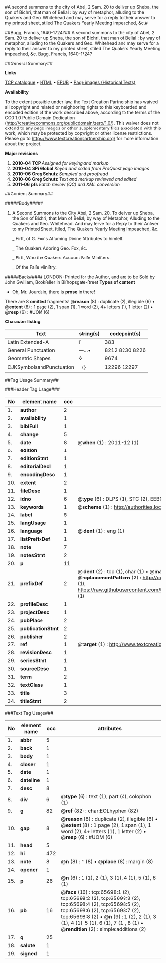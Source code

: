 #A second summons to the city of Abel, 2 Sam. 20 to deliver up Sheba, the son of Bichri, that man of Belial : by way of metaphor, alluding to the Quakers and Geo. Whitehead and may serve for a reply to their answer to my printed sheet, stiled The Quakers Yearly Meeting impeached, &c.#

##Bugg, Francis, 1640-1724?##
A second summons to the city of Abel, 2 Sam. 20 to deliver up Sheba, the son of Bichri, that man of Belial : by way of metaphor, alluding to the Quakers and Geo. Whitehead and may serve for a reply to their answer to my printed sheet, stiled The Quakers Yearly Meeting impeached, &c.
Bugg, Francis, 1640-1724?

##General Summary##

**Links**

[TCP catalogue](http://www.ota.ox.ac.uk/tcp/)  • 
[HTML](http://tei.it.ox.ac.uk/tcp/Texts-HTML/free/A30/A30043.html)  • 
[EPUB](http://tei.it.ox.ac.uk/tcp/Texts-EPUB/free/A30/A30043.epub) • 
[Page images (Historical Texts)](https://historicaltexts.jisc.ac.uk/eebo-12683022e)

**Availability**

To the extent possible under law, the Text Creation Partnership has waived all copyright and related or neighboring rights to this keyboarded and encoded edition of the work described above, according to the terms of the CC0 1.0 Public Domain Dedication (http://creativecommons.org/publicdomain/zero/1.0/). This waiver does not extend to any page images or other supplementary files associated with this work, which may be protected by copyright or other license restrictions. Please go to https://www.textcreationpartnership.org/ for more information about the project.

**Major revisions**

1. __2010-04__ __TCP__ *Assigned for keying and markup*
1. __2010-04__ __SPi Global__ *Keyed and coded from ProQuest page images*
1. __2010-06__ __Greg Schutz__ *Sampled and proofread*
1. __2010-06__ __Greg Schutz__ *Text and markup reviewed and edited*
1. __2011-06__ __pfs__ *Batch review (QC) and XML conversion*

##Content Summary##

#####Body#####

1. A Second Summons to the City Abel, 2 Sam. 20. To deliver up Sheba, the Son of Bichri, that Man of Belial; by way of Metaphor, Alluding to the Quakers and Geo. Whitehead. And may ſerve for a Reply to their Anſwer to my Printed Sheet, ſtiled, The Quakers Yearly Meeting Impeached, &c.

    _ Firſt, of G. Fox's Aſſuming Divine Attributes to himſelf.

    _ The Quakers Adoring Geo. Fox, &c.

    _ Firſt, Who the Quakers Account Falſe Miniſters.

    _ Of the Falſe Miniſtry.

#####Back#####
LONDON: Printed for the Author, and are to be Sold by John Gwillam, Bookſeller in Biſhopsgate-ſtreet
**Types of content**

  * Oh, Mr. Jourdain, there is **prose** in there!

There are 8 **omitted** fragments! 
 @__reason__ (8) : duplicate (2), illegible (6)  •  @__extent__ (8) : 1 page (2), 1 span (1), 1 word (2), 4+ letters (1), 1 letter (2)  •  @__resp__ (6) : #UOM (6)

**Character listing**


|Text|string(s)|codepoint(s)|
|---|---|---|
|Latin Extended-A|ſ|383|
|General Punctuation|—…•|8212 8230 8226|
|Geometric Shapes|◊|9674|
|CJKSymbolsandPunctuation|〈〉|12296 12297|

##Tag Usage Summary##

###Header Tag Usage###

|No|element name|occ|attributes|
|---|---|---|---|
|1.|__author__|2||
|2.|__availability__|1||
|3.|__biblFull__|1||
|4.|__change__|5||
|5.|__date__|8| @__when__ (1) : 2011-12 (1)|
|6.|__edition__|1||
|7.|__editionStmt__|1||
|8.|__editorialDecl__|1||
|9.|__encodingDesc__|1||
|10.|__extent__|2||
|11.|__fileDesc__|1||
|12.|__idno__|6| @__type__ (6) : DLPS (1), STC (2), EEBO-CITATION (1), OCLC (1), VID (1)|
|13.|__keywords__|1| @__scheme__ (1) : http://authorities.loc.gov/ (1)|
|14.|__label__|5||
|15.|__langUsage__|1||
|16.|__language__|1| @__ident__ (1) : eng (1)|
|17.|__listPrefixDef__|1||
|18.|__note__|7||
|19.|__notesStmt__|2||
|20.|__p__|11||
|21.|__prefixDef__|2| @__ident__ (2) : tcp (1), char (1)  •  @__matchPattern__ (2) : ([0-9\-]+):([0-9IVX]+) (1), (.+) (1)  •  @__replacementPattern__ (2) : http://eebo.chadwyck.com/downloadtiff?vid=$1&page=$2 (1), https://raw.githubusercontent.com/textcreationpartnership/Texts/master/tcpchars.xml#$1 (1)|
|22.|__profileDesc__|1||
|23.|__projectDesc__|1||
|24.|__pubPlace__|2||
|25.|__publicationStmt__|2||
|26.|__publisher__|2||
|27.|__ref__|1| @__target__ (1) : http://www.textcreationpartnership.org/docs/. (1)|
|28.|__revisionDesc__|1||
|29.|__seriesStmt__|1||
|30.|__sourceDesc__|1||
|31.|__term__|2||
|32.|__textClass__|1||
|33.|__title__|3||
|34.|__titleStmt__|2||


###Text Tag Usage###

|No|element name|occ|attributes|
|---|---|---|---|
|1.|__abbr__|5||
|2.|__back__|1||
|3.|__body__|1||
|4.|__closer__|1||
|5.|__date__|1||
|6.|__dateline__|1||
|7.|__desc__|8||
|8.|__div__|6| @__type__ (6) : text (1), part (4), colophon (1)|
|9.|__g__|82| @__ref__ (82) : char:EOLhyphen (82)|
|10.|__gap__|8| @__reason__ (8) : duplicate (2), illegible (6)  •  @__extent__ (8) : 1 page (2), 1 span (1), 1 word (2), 4+ letters (1), 1 letter (2)  •  @__resp__ (6) : #UOM (6)|
|11.|__head__|5||
|12.|__hi__|472||
|13.|__note__|8| @__n__ (8) : * (8)  •  @__place__ (8) : margin (8)|
|14.|__opener__|1||
|15.|__p__|26| @__n__ (6) : 1 (1), 2 (1), 3 (1), 4 (1), 5 (1), 6 (1)|
|16.|__pb__|16| @__facs__ (16) : tcp:65698:1 (2), tcp:65698:2 (2), tcp:65698:3 (2), tcp:65698:4 (2), tcp:65698:5 (2), tcp:65698:6 (2), tcp:65698:7 (2), tcp:65698:8 (2)  •  @__n__ (9) : 1 (2), 2 (1), 3 (1), 4 (1), 5 (1), 6 (1), 7 (1), 8 (1)  •  @__rendition__ (2) : simple:additions (2)|
|17.|__q__|25||
|18.|__salute__|1||
|19.|__signed__|1||
